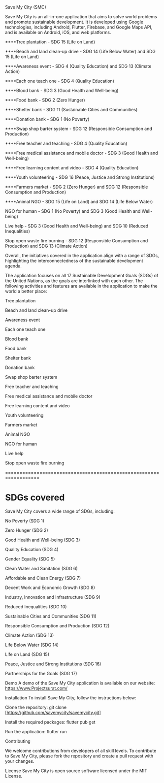 Save My City (SMC)


Save My City is an all-in-one application that aims to solve world problems and promote sustainable development. It is developed using Google technologies, including Android, Flutter, Firebase, and Google Maps API, and is available on Android, iOS, and web platforms.


****Tree plantation - SDG 15 (Life on Land)

****Beach and land clean-up drive - SDG 14 (Life Below Water) and SDG 15 (Life on Land)

****Awareness event - SDG 4 (Quality Education) and SDG 13 (Climate Action)

****Each one teach one - SDG 4 (Quality Education)

****Blood bank - SDG 3 (Good Health and Well-being)

****Food bank - SDG 2 (Zero Hunger)

****Shelter bank - SDG 11 (Sustainable Cities and Communities)

****Donation bank - SDG 1 (No Poverty)

****Swap shop barter system - SDG 12 (Responsible Consumption and Production)

****Free teacher and teaching - SDG 4 (Quality Education)

****Free medical assistance and mobile doctor - SDG 3 (Good Health and Well-being)

****Free learning content and video - SDG 4 (Quality Education)

****Youth volunteering - SDG 16 (Peace, Justice and Strong Institutions)

****Farmers market - SDG 2 (Zero Hunger) and SDG 12 (Responsible Consumption and Production)

****Animal NGO - SDG 15 (Life on Land) and SDG 14 (Life Below Water)

NGO for human - SDG 1 (No Poverty) and SDG 3 (Good Health and Well-being)

Live help - SDG 3 (Good Health and Well-being) and SDG 10 (Reduced Inequalities)

Stop open waste fire burning - SDG 12 (Responsible Consumption and Production) and SDG 13 (Climate Action)

Overall, the initiatives covered in the application align with a range of SDGs, highlighting the interconnectedness of the sustainable development agenda.


The application focuses on all 17 Sustainable Development Goals (SDGs) of the United Nations, as the goals are interlinked with each other. The following activities and features are available in the application to make the world a better place:

Tree plantation

Beach and land clean-up drive

Awareness event

Each one teach one

Blood bank

Food bank

Shelter bank

Donation bank

Swap shop barter system

Free teacher and teaching

Free medical assistance and mobile doctor

Free learning content and video

Youth volunteering

Farmers market

Animal NGO

NGO for human

Live help

Stop open waste fire burning

==================================================================

SDGs covered
==================================================================

Save My City covers a wide range of SDGs, including:

No Poverty (SDG 1)

Zero Hunger (SDG 2)

Good Health and Well-being (SDG 3)

Quality Education (SDG 4)

Gender Equality (SDG 5)

Clean Water and Sanitation (SDG 6)

Affordable and Clean Energy (SDG 7)

Decent Work and Economic Growth (SDG 8)

Industry, Innovation and Infrastructure (SDG 9)

Reduced Inequalities (SDG 10)

Sustainable Cities and Communities (SDG 11)

Responsible Consumption and Production (SDG 12)

Climate Action (SDG 13)

Life Below Water (SDG 14)

Life on Land (SDG 15)

Peace, Justice and Strong Institutions (SDG 16)

Partnerships for the Goals (SDG 17)

Demo
A demo of the Save My City application is available on our website: https://www.Projectsurat.com/

Installation
To install Save My City, follow the instructions below:

Clone the repository: git clone [https://github.com/savemycity/savemycity.git]

Install the required packages: flutter pub get

Run the application: flutter run

Contributing

We welcome contributions from developers of all skill levels. To contribute to Save My City, please fork the repository and create a pull request with your changes.

License
Save My City is open source software licensed under the MIT License.
